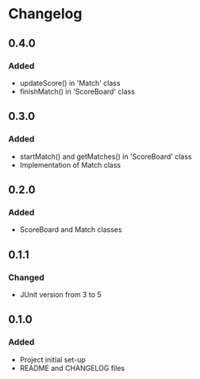 # Changelog

## 0.4.0
### Added
- updateScore() in 'Match' class
- finishMatch() in 'ScoreBoard' class

## 0.3.0
### Added
- startMatch() and getMatches()  in 'ScoreBoard' class
- Implementation of Match class

## 0.2.0
### Added
- ScoreBoard and Match classes

## 0.1.1
### Changed
- JUnit version from 3 to 5

## 0.1.0
### Added
- Project initial set-up
- README and CHANGELOG files